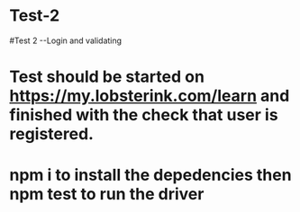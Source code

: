 # Test-2
#Test 2 --Login and validating
# Test should be started on https://my.lobsterink.com/learn and finished with the check that user is registered.
# npm i to install the depedencies then npm test to run the driver
